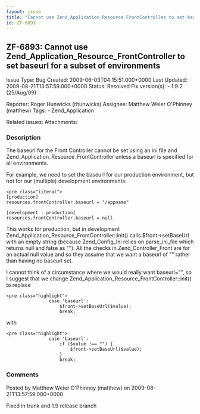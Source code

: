 ```yaml
---
layout: issue
title: "Cannot use Zend_Application_Resource_FrontController to set baseurl for a subset of environments"
id: ZF-6893
---
```


ZF-6893: Cannot use Zend\_Application\_Resource\_FrontController to set baseurl for a subset of environments 
-------------------------------------------------------------------------------------------------------------

 Issue Type: Bug Created: 2009-06-03T04:15:51.000+0000 Last Updated: 2009-08-21T13:57:59.000+0000 Status: Resolved Fix version(s): - 1.9.2 (25/Aug/09)
 
 Reporter:  Roger Hunwicks (rhunwicks)  Assignee:  Matthew Weier O'Phinney (matthew)  Tags: - Zend\_Application
 
 Related issues: 
 Attachments: 
### Description

The baseurl for the Front Controller cannot be set using an ini file and Zend\_Application\_Resource\_FrontController unless a baseurl is specified for all environments.

For example, we need to set the baseurl for our production environment, but not for our (multiple) development environments:

 
    <pre class="literal">
    [production]
    resources.frontController.baseurl = "/appname"
    
    [development : production]
    resources.frontController.baseurl = null


This works for production, but in development Zend\_Application\_Resource\_FrontController::init() calls $front->setBaseUrl with an empty string (because Zend\_Config\_Ini relies on parse\_ini\_file which returns null and false as ""). All the checks in Zend\_Controller\_Front are for an actual null value and so they assume that we want a baseurl of "" rather than having no baseurl set.

I cannot think of a circumstance where we would really want baseurl="", so I suggest that we change Zend\_Application\_Resource\_FrontController::init() to replace

 
    <pre class="highlight">
                    case 'baseurl':
                        $front->setBaseUrl($value);
                        break;


with

 
    <pre class="highlight">
                    case 'baseurl':
                        if ($value !== "") {
                            $front->setBaseUrl($value);
                        }
                        break;


 

 

### Comments

Posted by Matthew Weier O'Phinney (matthew) on 2009-08-21T13:57:59.000+0000

Fixed in trunk and 1.9 release branch

 

 